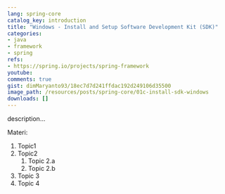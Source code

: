 ```yaml
---
lang: spring-core
catalog_key: introduction
title: "Windows - Install and Setup Software Development Kit (SDK)"
categories:
- java
- framework
- spring
refs: 
- https://spring.io/projects/spring-framework
youtube: 
comments: true
gist: dimMaryanto93/18ec7d7d241ffdac192d249106d35500
image_path: /resources/posts/spring-core/01c-install-sdk-windows
downloads: []
---
```



description...

<!--more-->

Materi: 

1. Topic1
2. Topic2
    1. Topic 2.a
    2. Topic 2.b
3. Topic 3
4. Topic 4